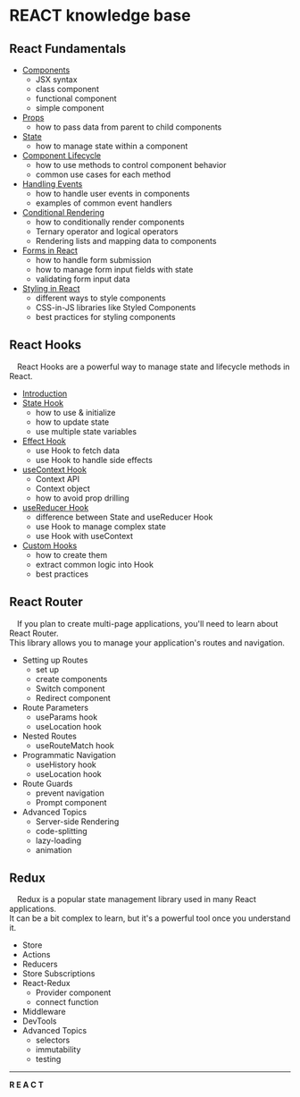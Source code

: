 # REACT knowledge base


## React Fundamentals
+ [Сomponents](https://github.com/SKindij/Getting-Started-React.js/tree/main/Components)
    - JSX syntax
    - class component
    - functional component
    - simple component
+ [Props](https://github.com/SKindij/Getting-Started-React.js/tree/main/Props-and-State)
    - how to pass data from parent to child components
+ [State](https://github.com/SKindij/Getting-Started-React.js/tree/main/Props-and-State)
    - how to manage state within a component
+ [Component Lifecycle](https://github.com/SKindij/Getting-Started-React.js/tree/main/Component-Lifecycle)
    - how to use methods to control component behavior
    - common use cases for each method
+ [Handling Events](https://github.com/SKindij/Getting-Started-React.js/tree/main/Handling-Events)
    - how to handle user events in components
    - examples of common event handlers
+ [Conditional Rendering](https://github.com/SKindij/Getting-Started-React.js/tree/main/Conditional-Rendering)
    - how to conditionally render components
    - Ternary operator and logical operators
    - Rendering lists and mapping data to components
+ [Forms in React](https://github.com/SKindij/Getting-Started-React.js/tree/main/Forms)
    - how to handle form submission
    - how to manage form input fields with state
    - validating form input data
+ [Styling in React](https://github.com/SKindij/Getting-Started-React.js/tree/main/Styling-in-React)
    - different ways to style components
    - CSS-in-JS libraries like Styled Components
    - best practices for styling components


## React Hooks   
&emsp;React Hooks are a powerful way to manage state and lifecycle methods in React.
+ [Introduction](https://github.com/SKindij/Getting-Started-React.js/tree/main/Hooks#introduction)
+ [State Hook](https://github.com/SKindij/Getting-Started-React.js/tree/main/Hooks#state-hook)
    - how to use & initialize
    - how to update state
    - use multiple state variables
+ [Effect Hook](https://github.com/SKindij/Getting-Started-React.js/tree/main/Hooks#effect-hook)
    - use Hook to fetch data
    - use Hook to handle side effects
+ [useContext Hook](https://github.com/SKindij/Getting-Started-React.js/tree/main/Hooks#use-context)
    - Context API
    - Context object
    - how to avoid prop drilling
+ [useReducer Hook](https://github.com/SKindij/Getting-Started-React.js/tree/main/Hooks#use-reducer)
    - difference between State and useReducer Hook
    - use Hook to manage complex state
    - use Hook with useContext
+ [Custom Hooks](https://github.com/SKindij/Getting-Started-React.js/tree/main/#custom-hooks)
    - how to create them
    - extract common logic into Hook
    - best practices


## React Router
&emsp;If you plan to create multi-page applications, you'll need to learn about React Router.\
This library allows you to manage your application's routes and navigation. 
+ Setting up Routes
    - set up
    - create components
    - Switch component
    - Redirect component
+ Route Parameters
    - useParams hook
    - useLocation hook
+ Nested Routes
    - useRouteMatch hook
+ Programmatic Navigation
    - useHistory hook
    - useLocation hook
+ Route Guards
    - prevent navigation
    - Prompt component
+ Advanced Topics
    - Server-side Rendering
    - code-splitting
    - lazy-loading
    - animation


## Redux
&emsp;Redux is a popular state management library used in many React applications.\
It can be a bit complex to learn, but it's a powerful tool once you understand it. 
+ Store
+ Actions
+ Reducers
+ Store Subscriptions
+ React-Redux
    - Provider component
    - connect function
+ Middleware
+ DevTools
+ Advanced Topics
    - selectors
    - immutability
    - testing












___







**R&nbsp;E&nbsp;A&nbsp;C&nbsp;T**
